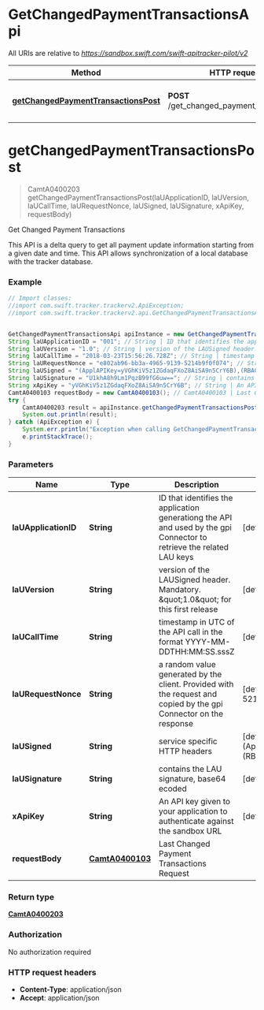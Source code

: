 # GetChangedPaymentTransactionsApi

All URIs are relative to *https://sandbox.swift.com/swift-apitracker-pilot/v2*

Method | HTTP request | Description
------------- | ------------- | -------------
[**getChangedPaymentTransactionsPost**](GetChangedPaymentTransactionsApi.md#getChangedPaymentTransactionsPost) | **POST** /get_changed_payment_transactions | Get Changed Payment Transactions


<a name="getChangedPaymentTransactionsPost"></a>
# **getChangedPaymentTransactionsPost**
> CamtA0400203 getChangedPaymentTransactionsPost(laUApplicationID, laUVersion, laUCallTime, laURequestNonce, laUSigned, laUSignature, xApiKey, requestBody)

Get Changed Payment Transactions

This API is a delta query to get all payment update information starting from a given date and time. This API allows synchronization of a local database with the tracker database.

### Example
```java
// Import classes:
//import com.swift.tracker.trackerv2.ApiException;
//import com.swift.tracker.trackerv2.api.GetChangedPaymentTransactionsApi;


GetChangedPaymentTransactionsApi apiInstance = new GetChangedPaymentTransactionsApi();
String laUApplicationID = "001"; // String | ID that identifies the application generationg the API and used by the gpi Connector to retrieve the related LAU keys
String laUVersion = "1.0"; // String | version of the LAUSigned header. Mandatory. \"1.0\" for this first release
String laUCallTime = "2018-03-23T15:56:26.728Z"; // String | timestamp in UTC of the API call in the format YYYY-MM-DDTHH:MM:SS.sssZ
String laURequestNonce = "e802ab96-bb3a-4965-9139-5214b9f0f074"; // String | a random value generated by the client. Provided with the request and copied by the gpi Connector on the response
String laUSigned = "(ApplAPIKey=yVGhKiV5z1ZGdaqFXoZ8AiSA9n5CrY6B),(RBACRole=[FullViewer/Scope/cclabeb0])"; // String | service specific HTTP headers
String laUSignature = "U1khA8h9Lm1PqzB99fG6uw=="; // String | contains the LAU signature, base64 ecoded
String xApiKey = "yVGhKiV5z1ZGdaqFXoZ8AiSA9n5CrY6B"; // String | An API key given to your application to authenticate against the sandbox URL
CamtA0400103 requestBody = new CamtA0400103(); // CamtA0400103 | Last Changed Payment Transactions Request
try {
    CamtA0400203 result = apiInstance.getChangedPaymentTransactionsPost(laUApplicationID, laUVersion, laUCallTime, laURequestNonce, laUSigned, laUSignature, xApiKey, requestBody);
    System.out.println(result);
} catch (ApiException e) {
    System.err.println("Exception when calling GetChangedPaymentTransactionsApi#getChangedPaymentTransactionsPost");
    e.printStackTrace();
}
```

### Parameters

Name | Type | Description  | Notes
------------- | ------------- | ------------- | -------------
 **laUApplicationID** | **String**| ID that identifies the application generationg the API and used by the gpi Connector to retrieve the related LAU keys | [default to 001]
 **laUVersion** | **String**| version of the LAUSigned header. Mandatory. \&quot;1.0\&quot; for this first release | [default to 1.0]
 **laUCallTime** | **String**| timestamp in UTC of the API call in the format YYYY-MM-DDTHH:MM:SS.sssZ | [default to 2018-03-23T15:56:26.728Z]
 **laURequestNonce** | **String**| a random value generated by the client. Provided with the request and copied by the gpi Connector on the response | [default to e802ab96-bb3a-4965-9139-5214b9f0f074]
 **laUSigned** | **String**| service specific HTTP headers | [default to (ApplAPIKey&#x3D;yVGhKiV5z1ZGdaqFXoZ8AiSA9n5CrY6B),(RBACRole&#x3D;[FullViewer/Scope/cclabeb0])]
 **laUSignature** | **String**| contains the LAU signature, base64 ecoded | [default to U1khA8h9Lm1PqzB99fG6uw&#x3D;&#x3D;]
 **xApiKey** | **String**| An API key given to your application to authenticate against the sandbox URL | [default to yVGhKiV5z1ZGdaqFXoZ8AiSA9n5CrY6B]
 **requestBody** | [**CamtA0400103**](CamtA0400103.md)| Last Changed Payment Transactions Request |

### Return type

[**CamtA0400203**](CamtA0400203.md)

### Authorization

No authorization required

### HTTP request headers

 - **Content-Type**: application/json
 - **Accept**: application/json

